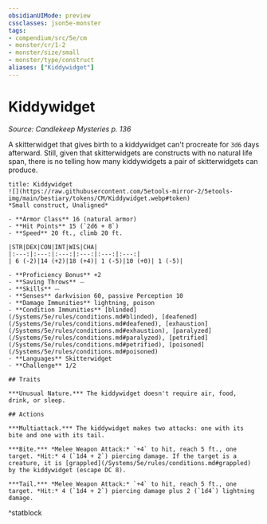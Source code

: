 ```yaml
---
obsidianUIMode: preview
cssclasses: json5e-monster
tags:
- compendium/src/5e/cm
- monster/cr/1-2
- monster/size/small
- monster/type/construct
aliases: ["Kiddywidget"]
---
```

# Kiddywidget
*Source: Candlekeep Mysteries p. 136*  

A skitterwidget that gives birth to a kiddywidget can't procreate for `3d6` days afterward. Still, given that skitterwidgets are constructs with no natural life span, there is no telling how many kiddywidgets a pair of skitterwidgets can produce.

```ad-statblock
title: Kiddywidget
![](https://raw.githubusercontent.com/5etools-mirror-2/5etools-img/main/bestiary/tokens/CM/Kiddywidget.webp#token)
*Small construct, Unaligned*

- **Armor Class** 16 (natural armor)
- **Hit Points** 15 (`2d6 + 8`)
- **Speed** 20 ft., climb 20 ft.

|STR|DEX|CON|INT|WIS|CHA|
|:---:|:---:|:---:|:---:|:---:|:---:|
| 6 (-2)|14 (+2)|18 (+4)| 1 (-5)|10 (+0)| 1 (-5)|

- **Proficiency Bonus** +2
- **Saving Throws** ⏤
- **Skills** ⏤
- **Senses** darkvision 60, passive Perception 10
- **Damage Immunities** lightning, poison
- **Condition Immunities** [blinded](/Systems/5e/rules/conditions.md#blinded), [deafened](/Systems/5e/rules/conditions.md#deafened), [exhaustion](/Systems/5e/rules/conditions.md#exhaustion), [paralyzed](/Systems/5e/rules/conditions.md#paralyzed), [petrified](/Systems/5e/rules/conditions.md#petrified), [poisoned](/Systems/5e/rules/conditions.md#poisoned)
- **Languages** Skitterwidget
- **Challenge** 1/2

## Traits

***Unusual Nature.*** The kiddywidget doesn't require air, food, drink, or sleep.

## Actions

***Multiattack.*** The kiddywidget makes two attacks: one with its bite and one with its tail.

***Bite.*** *Melee Weapon Attack:* `+4` to hit, reach 5 ft., one target. *Hit:* 4 (`1d4 + 2`) piercing damage. If the target is a creature, it is [grappled](/Systems/5e/rules/conditions.md#grappled) by the kiddywidget (escape DC 8).

***Tail.*** *Melee Weapon Attack:* `+4` to hit, reach 5 ft., one target. *Hit:* 4 (`1d4 + 2`) piercing damage plus 2 (`1d4`) lightning damage.
```
^statblock
